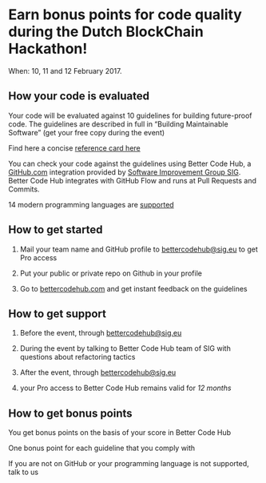 # Earn bonus points for code quality during the Dutch BlockChain Hackathon!

When: 10, 11 and 12 February 2017.


## How your code is evaluated

Your code will be evaluated against 10 guidelines for building future-proof code.
The guidelines are described in full in “Building Maintainable Software” (get your free copy during the event)

Find here a concise [reference card here](https://cdn-images-1.medium.com/max/1200/1*TS-ZTeI7sQS7dy_AlMqSXQ.png)

You can check your code against the guidelines using Better Code Hub, a [GitHub.com](https://Github.com) integration provided by [Software Improvement Group SIG](https://www.sig.eu). Better Code Hub integrates with GitHub Flow and runs at Pull Requests and Commits.

14 modern programming languages are [supported](https://bettercodehub.com/docs/configuration-manual)


## How to get started

1. Mail your team name and GitHub profile to bettercodehub@sig.eu to get Pro access

2. Put your public or private repo on Github in your profile

3. Go to [bettercodehub.com](https://bettercodehub.com) and get instant feedback on the guidelines



## How to get support

1. Before the event, through bettercodehub@sig.eu

2. During the event by talking to Better Code Hub team of SIG with questions about refactoring tactics

3. After the event, through bettercodehub@sig.eu 

4. your Pro access to Better Code Hub remains valid for *12 months*


## How to get bonus points

You get bonus points on the basis of your score in Better Code Hub

One bonus point for each guideline that you comply with

If you are not on GitHub or your programming language is not supported, talk to us

